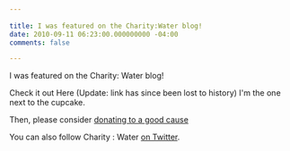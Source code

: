 ```yaml
---
 
title: I was featured on the Charity:Water blog!
date: 2010-09-11 06:23:00.000000000 -04:00
comments: false

---
```

I was featured on the Charity: Water blog!

Check it out Here (Update: link has since been lost to history) I'm the one next to the cupcake.

Then, please consider [donating to a good cause][CW Page]

You can also follow Charity : Water [on Twitter][CW Twitter].

[CW Page]: https://my.charitywater.org/seankilleen/seans24thbirthday
[CW Twitter]: http://twitter.com/charitywater
